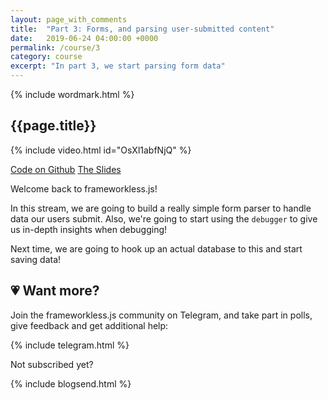 ```yaml
---
layout: page_with_comments
title:  "Part 3: Forms, and parsing user-submitted content"
date:   2019-06-24 04:00:00 +0000
permalink: /course/3
category: course
excerpt: "In part 3, we start parsing form data"
---
```

<section>
  {% include wordmark.html %}

  <h1>{{page.title}}</h1>

  {% include video.html id="OsXl1abfNjQ" %}

  <div class="flex choice-box">
    <a href="https://github.com/frameworkless-js/remind.ist/tree/stage/3" class="centered">Code on Github</a>
    <a href="https://slides.com/fiiv/frameworklessjs-3/" class="centered">The Slides</a>
  </div>

  <p>Welcome back to <span class="primary-text">frameworkless.js</span>!</p>

  <p>In this stream, we are going to build a really simple form parser to handle data our users submit. Also, we're going to start using the <code>debugger</code> to give us in-depth insights when debugging!</p>

  <p>Next time, we are going to hook up an actual database to this and start saving data!</p>
</section>

<section class="telegram-box">
  <h2 class="centered">💗 Want more?</h2>
  <p class="centered">Join the <span class="primary-text">frameworkless.js</span> community on Telegram, and take part in polls, give feedback and get additional help:</p>

  {% include telegram.html %}
</section>

<section>
  <p class="sub-callout">
    Not subscribed yet?
  </p>
  {% include blogsend.html %}
</section>
